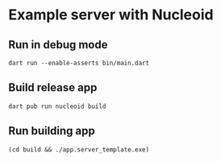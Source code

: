 # Example server with Nucleoid

## Run in debug mode

```shell
dart run --enable-asserts bin/main.dart
```
## Build release app

```shell
dart pub run nucleoid build
```

## Run building app

```shell
(cd build && ./app.server_template.exe)
```